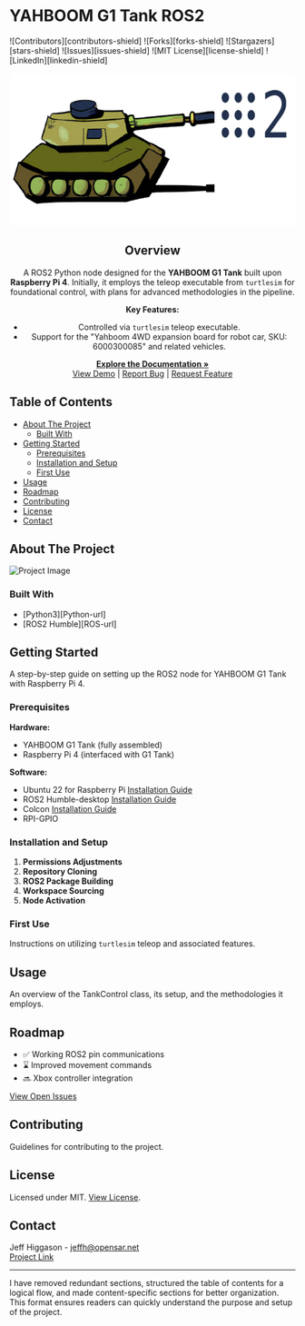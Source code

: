 # YAHBOOM G1 Tank ROS2

![Contributors][contributors-shield]
![Forks][forks-shield]
![Stargazers][stars-shield]
![Issues][issues-shield]
![MIT License][license-shield]
![LinkedIn][linkedin-shield]

<div align="center">
    <a href="https://github.com/jhiggason/YahBoomG1Tank">
        <img src="img/tank.png" alt="Logo" width="670" height="268">
    </a>

## Overview
A ROS2 Python node designed for the **YAHBOOM G1 Tank** built upon **Raspberry Pi 4**. Initially, it employs the teleop executable from `turtlesim` for foundational control, with plans for advanced methodologies in the pipeline.

**Key Features:**
- Controlled via `turtlesim` teleop executable.
- Support for the "Yahboom 4WD expansion board for robot car, SKU: 6000300085" and related vehicles.
  
<a href="https://github.com/jhiggason/YahBoomG1Tank#getting-started"><strong>Explore the Documentation »</strong></a>  
<a href="https://github.com/jhiggason/YahBoomG1Tank">View Demo</a> |
<a href="https://github.com/jhiggason/YahBoomG1Tank/issues">Report Bug</a> |
<a href="https://github.com/jhiggason/YahBoomG1Tank/issues">Request Feature</a>

</div>

## Table of Contents

- [About The Project](#about-the-project)
  - [Built With](#built-with)
- [Getting Started](#getting-started)
  - [Prerequisites](#prerequisites)
  - [Installation and Setup](#installation-and-setup)
  - [First Use](#first-use)
- [Usage](#usage)
- [Roadmap](#roadmap)
- [Contributing](#contributing)
- [License](#license)
- [Contact](#contact)

## About The Project

![Project Image](https://hackster.imgix.net/uploads/attachments/1418126/_y4NHHNkT2t.blob?auto=compress%2Cformat&w=900&h=675&fit=min)

### Built With
- [Python3][Python-url]
- [ROS2 Humble][ROS-url]

## Getting Started
A step-by-step guide on setting up the ROS2 node for YAHBOOM G1 Tank with Raspberry Pi 4.

### Prerequisites

**Hardware:**
- YAHBOOM G1 Tank (fully assembled)
- Raspberry Pi 4 (interfaced with G1 Tank)

**Software:**
- Ubuntu 22 for Raspberry Pi [Installation Guide](https://ubuntu.com/tutorials/how-to-install-ubuntu-on-your-raspberry-pi#1-overview)
- ROS2 Humble-desktop [Installation Guide](https://index.ros.org/doc/ros2/Installation/Humble/)
- Colcon [Installation Guide](https://colcon.readthedocs.io/en/released/user/installation.html)
- RPI-GPIO

### Installation and Setup

1. **Permissions Adjustments**
2. **Repository Cloning**
3. **ROS2 Package Building**
4. **Workspace Sourcing**
5. **Node Activation**

### First Use

Instructions on utilizing `turtlesim` teleop and associated features.

## Usage

An overview of the TankControl class, its setup, and the methodologies it employs.

## Roadmap

- ✅ Working ROS2 pin communications
- ⌛ Improved movement commands
- 🔜 Xbox controller integration

[View Open Issues](https://github.com/jhiggason/YahBoomG1Tank/issues)

## Contributing

Guidelines for contributing to the project.

## License

Licensed under MIT. [View License](https://github.com/jhiggason/YahBoomG1Tank/blob/main/LICENSE).

## Contact

Jeff Higgason - jeffh@opensar.net  
[Project Link](https://github.com/jhiggason/YahBoomG1Tank)

---

I have removed redundant sections, structured the table of contents for a logical flow, and made content-specific sections for better organization. This format ensures readers can quickly understand the purpose and setup of the project.
